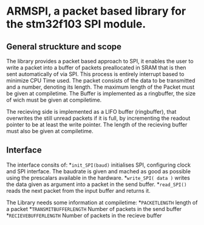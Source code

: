# ARMSPI, a packet based library for the stm32f103 SPI module.
## General struckture and scope
The library provides a packet based approach to SPI, it enables the user to write a packet into a buffer of packets preallocated in SRAM that is then sent automatically of via SPI.
This process is entirely interrupt based to minimize CPU Time used.
The packet consists of the data to be transmitted and a number, denoting its length.
The maximum length of the Packet must be given at compiletime.
The Buffer is implemented as a ringbuffer, the size of wich must be given at compiletime.

The recieving side is implemented as a LIFO buffer (ringbuffer), that overwrites the still unread packets if it is full, by incrementing the readout pointer to be at least the write pointer.
The length of the recieving buffer must also be given at compiletime.

## Interface
The interface consits of:
*`init_SPI(baud)`
   initialises SPI, configuring clock and SPI interface. The baudrate is given and mached as good as possible using the prescalars available in the hardware.
*`write_SPI( data )`
   writes the data given as argument into a packet in the send buffer.
*`read_SPI()`
   reads the next packet from the input buffer and returns it.

The Library needs some information at compiletime:
*`PACKETLENGTH`
   length of a packet
*`TRANSMITBUFFERLENGTH`
   Number of packets in the send buffer
*`RECIEVEBUFFERLENGTH`
   Number of packets in the recieve buffer
